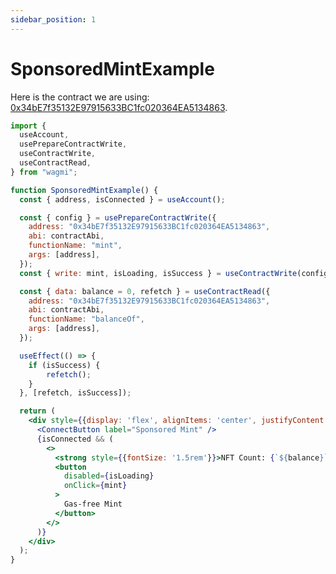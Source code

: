 ```yaml
---
sidebar_position: 1
---
```


# SponsoredMintExample
Here is the contract we are using:
[0x34bE7f35132E97915633BC1fc020364EA5134863](pathname://../../contracts/polygon-mumbai/0x34bE7f35132E97915633BC1fc020364EA5134863.json).
```jsx
import {
  useAccount,
  usePrepareContractWrite,
  useContractWrite,
  useContractRead,
} from "wagmi";
```
```jsx live
function SponsoredMintExample() {
  const { address, isConnected } = useAccount();

  const { config } = usePrepareContractWrite({
    address: "0x34bE7f35132E97915633BC1fc020364EA5134863",
    abi: contractAbi,
    functionName: "mint",
    args: [address],
  });
  const { write: mint, isLoading, isSuccess } = useContractWrite(config);

  const { data: balance = 0, refetch } = useContractRead({
    address: "0x34bE7f35132E97915633BC1fc020364EA5134863",
    abi: contractAbi,
    functionName: "balanceOf",
    args: [address],
  });

  useEffect(() => {
    if (isSuccess) {
        refetch();
    }
  }, [refetch, isSuccess]);

  return (
    <div style={{display: 'flex', alignItems: 'center', justifyContent: 'center', flexDirection:'column', gap: '1rem'}}>
      <ConnectButton label="Sponsored Mint" />
      {isConnected && (
        <>
          <strong style={{fontSize: '1.5rem'}}>NFT Count: {`${balance}`}</strong>
          <button
            disabled={isLoading}
            onClick={mint}
          >
            Gas-free Mint
          </button>
        </>
      )}
    </div>
  );
}
